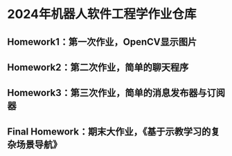 # 2024年机器人软件工程学作业仓库
## Homework1：第一次作业，OpenCV显示图片
## Homework2：第二次作业，简单的聊天程序
## Homework3：第三次作业，简单的消息发布器与订阅器
## Final Homework：期末大作业，《基于示教学习的复杂场景导航》
